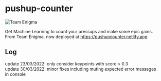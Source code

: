 # pushup-counter
![Team Enigma](https://img.shields.io/badge/Team%20Enigma-Harrow%20School-blue)

Get Machine Learning to count your pressups and make some epic gains. From Team Enigma.
now deployed at https://pushupcounter.netlify.app

## Log

update 23/03/2022: only consider keypoints with score > 0.3\
update 30/03/2022: minor fixes including muting expected error messages in console
